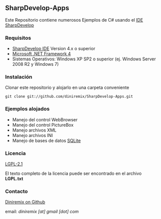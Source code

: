 ## SharpDevelop-Apps ##
Este Repositorio contiene numerosos Ejemplos de C# usando el [IDE](http://es.wikipedia.org/wiki/Entorno_de_desarrollo_integrado) [SharpDevelop](http://www.icsharpcode.net/opensource/sd/)

### Requisitos ###
- [SharpDevelop IDE](http://www.icsharpcode.net/OpenSource/SD/Download/#SharpDevelop4x) Version 4.x o superior
- [Microsoft .NET Framework 4](http://www.microsoft.com/en-us/download/details.aspx?id=17718)
- Sistemas Operativos: Windows XP SP2 o superior (ej. Windows Server 2008 R2 y Windows 7)

### Instalación ###
Clonar este repositorio y alojarlo en una carpeta conveniente

	git clone git://github.com/diniremix/SharpDevelop-Apps.git

### Ejemplos alojados ###
- Manejo del control WebBrowser
- Manejo del control PictureBox
- Manejo archivos XML
- Manejo archivos INI
- Manejo de bases de datos [SQLite](http://www.sqlite.org/)


### Licencia ###
[LGPL-2.1](http://www.gnu.org/licenses/old-licenses/lgpl-2.1.html)

El texto completo de la licencia puede ser encontrado en el archivo **LGPL.txt**

### Contacto ###
[Diniremix on Github](https://github.com/diniremix)

email: *diniremix [at] gmail [dot] com*

